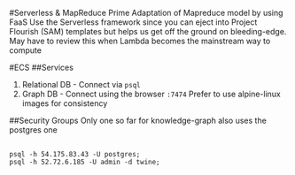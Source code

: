 #Serverless & MapReduce Prime
Adaptation of Mapreduce model by using FaaS
Use the Serverless framework since you can eject into Project Flourish (SAM) templates but helps us get off the ground on bleeding-edge.
May have to review this when Lambda becomes the mainstream way to compute



#ECS
##Services
1. Relational DB - Connect via `psql`
2. Graph DB - Connect using the browser `:7474`
Prefer to use alpine-linux images for consistency



##Security Groups
Only one so far for knowledge-graph also uses the postgres one

##
```
psql -h 54.175.83.43 -U postgres;
psql -h 52.72.6.185 -U admin -d twine;
```

